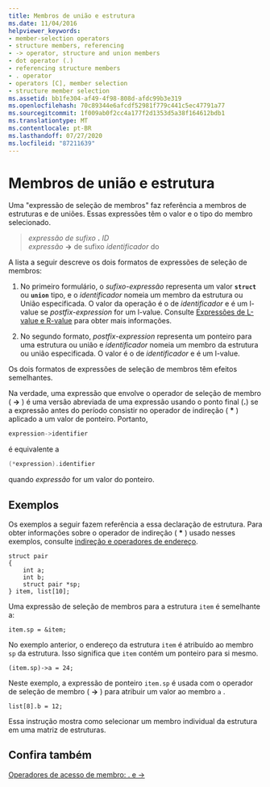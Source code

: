 ```yaml
---
title: Membros de união e estrutura
ms.date: 11/04/2016
helpviewer_keywords:
- member-selection operators
- structure members, referencing
- -> operator, structure and union members
- dot operator (.)
- referencing structure members
- . operator
- operators [C], member selection
- structure member selection
ms.assetid: bb1fe304-af49-4f98-808d-afdc99b3e319
ms.openlocfilehash: 70c89344e6afcdf52981f779c441c5ec47791a77
ms.sourcegitcommit: 1f009ab0f2cc4a177f2d1353d5a38f164612bdb1
ms.translationtype: MT
ms.contentlocale: pt-BR
ms.lasthandoff: 07/27/2020
ms.locfileid: "87211639"
---
```

# <a name="structure-and-union-members"></a>Membros de união e estrutura

Uma "expressão de seleção de membros" faz referência a membros de estruturas e de uniões. Essas expressões têm o valor e o tipo do membro selecionado.

> *expressão de sufixo* **.** *ID*\
> *expressão* **->** de sufixo *identificador* do

A lista a seguir descreve os dois formatos de expressões de seleção de membros:

1. No primeiro formulário, o *sufixo-expressão* representa um valor **`struct`** ou **`union`** tipo, e o *identificador* nomeia um membro da estrutura ou União especificada. O valor da operação é o de *identificador* e é um l-value se *postfix-expression* for um l-value. Consulte [Expressões de L-value e R-value](../c-language/l-value-and-r-value-expressions.md) para obter mais informações.

1. No segundo formato, *postfix-expression* representa um ponteiro para uma estrutura ou união e *identificador* nomeia um membro da estrutura ou união especificada. O valor é o de *identificador* e é um l-value.

Os dois formatos de expressões de seleção de membros têm efeitos semelhantes.

Na verdade, uma expressão que envolve o operador de seleção de membro ( **->** ) é uma versão abreviada de uma expressão usando o ponto final (**.**) se a expressão antes do período consistir no operador de indireção ( <strong>\*</strong> ) aplicado a um valor de ponteiro. Portanto,

```cpp
expression->identifier
```

é equivalente a

```cpp
(*expression).identifier
```

quando *expressão* for um valor do ponteiro.

## <a name="examples"></a>Exemplos

Os exemplos a seguir fazem referência a essa declaração de estrutura. Para obter informações sobre o operador de indireção ( <strong>\*</strong> ) usado nesses exemplos, consulte [indireção e operadores de endereço](../c-language/indirection-and-address-of-operators.md).

```
struct pair
{
    int a;
    int b;
    struct pair *sp;
} item, list[10];
```

Uma expressão de seleção de membros para a estrutura `item` é semelhante a:

```
item.sp = &item;
```

No exemplo anterior, o endereço da estrutura `item` é atribuído ao membro `sp` da estrutura. Isso significa que `item` contém um ponteiro para si mesmo.

```
(item.sp)->a = 24;
```

Neste exemplo, a expressão de ponteiro `item.sp` é usada com o operador de seleção de membro ( **->** ) para atribuir um valor ao membro `a` .

```
list[8].b = 12;
```

Essa instrução mostra como selecionar um membro individual da estrutura em uma matriz de estruturas.

## <a name="see-also"></a>Confira também

[Operadores de acesso de membro: . e ->](../cpp/member-access-operators-dot-and.md)
